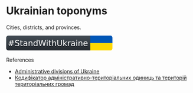 Ukrainian toponyms
==
Cities, districts, and provinces.

[![standwithukraine](docs/StandWithUkraine.svg)](https://ukrainewar.carrd.co/)


References
- [Administrative divisions of Ukraine](https://en.wikipedia.org/wiki/Administrative_divisions_of_Ukraine)
- [Кодифікатор адміністративно-територіальних одиниць та територій територіальних громад](https://mtu.gov.ua/content/kodifikator-administrativnoteritorialnih-odinic-ta-teritoriy-teritorialnih-gromad.html)
